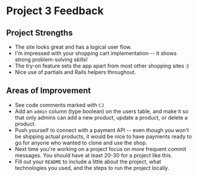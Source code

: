 # Project 3 Feedback

## Project Strengths

* The site looks great and has a logical user flow.
* I'm impressed with your shopping cart implementation -- it shows strong problem-solving skills!
* The try-on feature sets the app apart from most other shopping sites :)
* Nice use of partials and Rails helpers throughout.

## Areas of Improvement

* See code comments marked with `CJ`
* Add an `admin` column (type boolean) on the users table, and make it so that only admins can add a new product, update a product, or delete a product.
* Push yourself to connect with a payment API -- even though you won't be shipping actual products, it would be nice to have payments ready to go for anyone who wanted to clone and use the shop.
* Next time you're working on a project focus on more frequent commit messages. You should have at least 20-30 for a project like this.
* Fill out your `README` to include a little about the project, what technologies you used, and the steps to run the project locally.